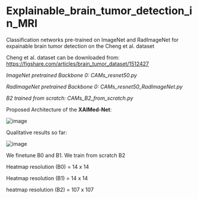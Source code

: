 # Explainable_brain_tumor_detection_in_MRI
Classification networks pre-trained on ImageNet and RadImageNet for expainable brain tumor detection on the Cheng et al. dataset

Cheng et al. dataset can be downloaded from:
https://figshare.com/articles/brain_tumor_dataset/1512427

*ImageNet pretrained Backbone 0: CAMs_resnet50.py*

*RadImageNet pretrained Backbone 0: CAMs_resnet50_RadImageNet.py*

*B2 trained from scratch: CAMs_B2_from_scratch.py*

Proposed Architecture of the **XAIMed-Net**:

![image](https://github.com/juliadietlmeier/Explainable_brain_tumor_detection_in_MRI/assets/79544193/76bfe117-929d-43f5-95aa-7f674cb920d5)


Qualitative results so far:

![image](https://github.com/juliadietlmeier/Explainable_brain_tumor_detection/assets/79544193/5c7417a6-0d2e-41d5-86ef-368635ca2bc6)


We finetune B0 and B1. We train from scratch B2

Heatmap resolution (B0) = 14 x 14

Heatmap resolution (B1) = 14 x 14

heatmap resolution (B2) = 107 x 107
